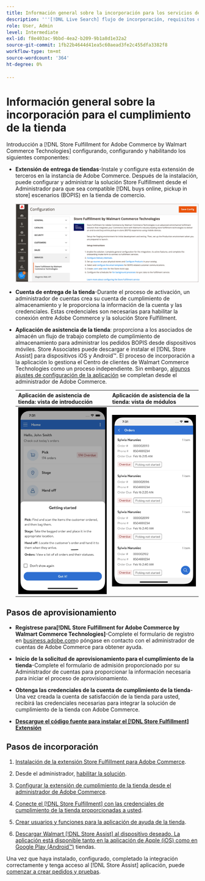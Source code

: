```yaml
---
title: Información general sobre la incorporación para los servicios de entrega de la tienda
description: '''[!DNL Live Search] flujo de incorporación, requisitos del sistema, límites y limitaciones".'
role: User, Admin
level: Intermediate
exl-id: f8e403ac-9bbd-4ea2-b209-9b1a8d1e32a2
source-git-commit: 1fb22b4644d41ea5c60aead3fe2c455dfa3382f8
workflow-type: tm+mt
source-wordcount: '364'
ht-degree: 0%

---
```


# Información general sobre la incorporación para el cumplimiento de la tienda

Introducción a [!DNL Store Fulfillment for Adobe Commerce by Walmart Commerce Technologies] configurando, configurando y habilitando los siguientes componentes:

- **Extensión de entrega de tiendas**-Instale y configure esta extensión de terceros en la instancia de Adobe Commerce. Después de la instalación, puede configurar y administrar la solución Store Fulfillment desde el Administrador para que sea compatible [!DNL buys online, pickup in store] escenarios (BOPIS) en la tienda de comercio.

   ![[!DNL Store Fulfillment Service] configuración en la vista Administración](assets/store-fulfillment-admin-home.png)

- **Cuenta de entrega de la tienda**-Durante el proceso de activación, un administrador de cuentas crea su cuenta de cumplimiento de almacenamiento y le proporciona la información de la cuenta y las credenciales. Estas credenciales son necesarias para habilitar la conexión entre Adobe Commerce y la solución Store Fulfillment.

- **Aplicación de asistencia de la tienda**: proporciona a los asociados de almacén un flujo de trabajo completo de cumplimiento de almacenamiento para administrar los pedidos BOPIS desde dispositivos móviles. Store Associates puede descargar e instalar el [!DNL Store Assist] para dispositivos iOS y Android™. El proceso de incorporación a la aplicación lo gestiona el Centro de clientes de Walmart Commerce Technologies como un proceso independiente. Sin embargo, [algunos ajustes de configuración de la aplicación](user-setup.md) se completan desde el administrador de Adobe Commerce.

   | Aplicación de asistencia de tienda: vista de introducción | Aplicación de asistencia de la tienda: vista de módulos |
   |-------------------------------------------------------------------------------------------------------------|-----------------------------------------------------------------------------------------------|
   | ![[!DNL Store Assist App Getting Started] visualización en dispositivos móviles](assets/store-assist-get-started-small.png) | ![[!DNL Store Assist App Orders view] en dispositivo móvil](assets/store-assist-orders-small.png) |

## Pasos de aprovisionamiento

- **Regístrese para[!DNL Store Fulfillment for Adobe Commerce by Walmart Commerce Technologies]**-Complete el formulario de registro en [business.adobe.com](https://business.adobe.com/resources/store-fulfillment.html)o póngase en contacto con el administrador de cuentas de Adobe Commerce para obtener ayuda.

- **Inicio de la solicitud de aprovisionamiento para el cumplimiento de la tienda**-Complete el formulario de admisión proporcionado por su Administrador de cuentas para proporcionar la información necesaria para iniciar el proceso de aprovisionamiento.

- **Obtenga las credenciales de la cuenta de cumplimiento de la tienda**-Una vez creada la cuenta de satisfacción de la tienda para usted, recibirá las credenciales necesarias para integrar la solución de cumplimiento de la tienda con Adobe Commerce.

- **[Descargue el código fuente para instalar el [!DNL Store Fulfillment] Extensión](install.md)**

## Pasos de incorporación

1. [Instalación de la extensión Store Fulfillment para Adobe Commerce](install.md).

1. Desde el administrador, [habilitar la solución](enable-general.md).

1. [Configurar la extensión de cumplimiento de la tienda desde el administrador de Adobe Commerce](service-config-settings-overview.md).

1. [Conecte el [!DNL Store Fulfillment] con las credenciales de cumplimiento de la tienda proporcionadas a usted](connect-set-up-service.md).

1. [Crear usuarios y funciones para la aplicación de ayuda de la tienda](user-setup.md).

1. [Descargar Walmart [!DNL Store Assist] al dispositivo deseado. La aplicación está disponible tanto en la aplicación de Apple (iOS) como en Google Play (Android™)](app-setup.md) tiendas.

Una vez que haya instalado, configurado, completado la integración correctamente y tenga acceso al [!DNL Store Assist] aplicación, puede [comenzar a crear pedidos y pruebas](test-and-deploy.md).
